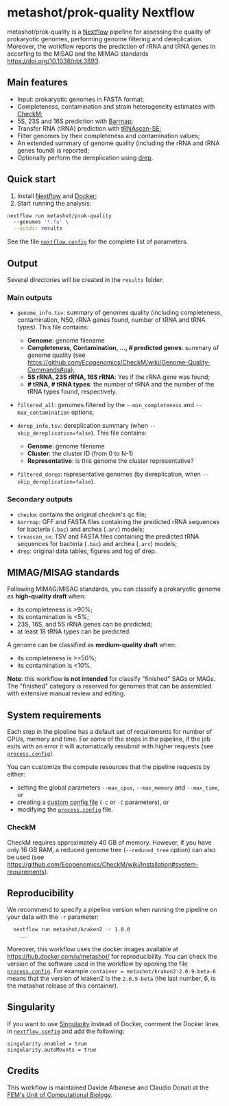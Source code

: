 # metashot/prok-quality Nextflow

metashot/prok-quality is a [Nextflow](https://www.nextflow.io/) pipeline for
assessing the quality of prokaryotic genomes, performing genome filtering and
dereplication. Moreover, the workflow reports the prediction of rRNA and tRNA
genes in accorfing to the MISAG and the MIMAG standards
https://doi.org/10.1038/nbt.3893.

## Main features

- Input: prokaryotic genomes in FASTA format;
- Completeness, contamination and strain heterogeneity estimates with
  [CheckM](https://ecogenomics.github.io/CheckM/);
- 5S, 23S and 16S prediction with [Barrnap](https://github.com/tseemann/barrnap);
- Transfer RNA (tRNA) prediction with [tRNAscan-SE](http://lowelab.ucsc.edu/tRNAscan-SE/);
- Filter genomes by their completeness and contamination values;
- An extended summary of genome quality (including the rRNA and tRNA genes
  found) is reported;
- Optionally perform the dereplication using [drep](https://github.com/MrOlm/drep).

## Quick start
1. Install [Nextflow](https://www.nextflow.io/) and [Docker](https://www.docker.com/);
1. Start running the analysis:
   
  ```bash
  nextflow run metashot/prok-quality
    --genomes '*.fa' \
    --outdir results
  ```

See the file [`nextflow.config`](nextflow.config) for the complete list of parameters.

## Output
Several directories will be created in the `results` folder:

### Main outputs
- `genome_info.tsv`: summary of genomes quality (including completeness,
  contamination, N50, rRNA genes found, number of tRNA and tRNA types). This
  file contains:
    - **Genome**: genome filename
    - **Completeness, Contamination, ..., # predicted genes**: summary of genome
      quality (see
      https://github.com/Ecogenomics/CheckM/wiki/Genome-Quality-Commands#qa);
    - **5S rRNA, 23S rRNA, 16S rRNA**: Yes if the rRNA gene was found;
    - **\# tRNA, \# tRNA types**: the number of tRNA and the number of the tRNA
       types found, respectively.

- `filtered_all`: genomes filtered by the `--min_completeness` and
  `--max_contamination` options; 
- `derep_info.tsv`: dereplication summary (when `--skip_dereplication=false`). This file contains:
    - **Genome**: genome filename
    - **Cluster**: the cluster ID (from 0 to N-1)
    - **Representative**: is this genome the cluster representative?

- `filtered_derep`: representative genomes (by dereplication, when
  `--skip_dereplication=false`).

### Secondary outputs
- `checkm`: contains the original checkm's qc file;
- `barrnap`: GFF and FASTA files containing the predicted rRNA sequences for
  bacteria (`.bac`) and archea (`.arc`) models;
- `trnascan_se`: TSV and FASTA files containing the predicted tRNA sequences for
  bacteria (`.bac`) and archea (`.arc`) models;
- `drep`: original data tables, figures and log of drep.

## MIMAG/MISAG standards
Following MIMAG/MISAG standards, you can classify a prokaryotic
genome as **high-quality draft** when:
- its completeness is >90%;
- its contamination is <5%;
- 23S, 16S, and 5S rRNA genes can be predicted;
- at least 18 tRNA types can be predicted.

A genome can be classified as **medium-quality draft** when:
- its completeness is >=50%;
- its contamination is <10%.

**Note**: this workflow **is not intended** for classify "finished" SAGs or MAGs.
The "finished" category is reserved for genomes that can be assembled with
extensive manual review and editing.

## System requirements
Each step in the pipeline has a default set of requirements for number of CPUs,
memory and time. For some of the steps in the pipeline, if the job exits with an
error it will automatically resubmit with higher requests (see
[`process.config`](process.config)).

You can customize the compute resources that the pipeline requests by either:
- setting the global parameters `--max_cpus`, `--max_memory` and
  `--max_time`, or
- creating a [custom config
  file](https://www.nextflow.io/docs/latest/config.html#configuration-file)
  (`-c` or `-C` parameters), or
- modifying the [`process.config`](process.config) file.

### CheckM
CheckM requires approximately 40 GB of memory. However, if you have only 16 GB
RAM, a reduced genome tree (`--reduced_tree` option) can also be used (see
https://github.com/Ecogenomics/CheckM/wiki/Installation#system-requirements).

## Reproducibility
We recommend to specify a pipeline version when running the pipeline on your
data with the `-r` parameter:

```bash
  nextflow run metashot/kraken2 -r 1.0.0
    ...
```

Moreover, this workflow uses the docker images available at
https://hub.docker.com/u/metashot/ for reproducibility. You can check the
version of the software used in the workflow by opening the file
[`process.config`](process.config). For example `container =
metashot/kraken2:2.0.9-beta-6` means that the version of kraken2 is the
`2.0.9-beta` (the last number, 6, is the metashot release of this container).

## Singularity
If you want to use [Singularity](https://singularity.lbl.gov/) instead of Docker,
comment the Docker lines in [`nextflow.config`](nextflow.config) and add the following:

```nextflow
singularity.enabled = true
singularity.autoMounts = true
```

## Credits
This workflow is maintained Davide Albanese and Claudio Donati at the [FEM's
Unit of Computational
Biology](https://www.fmach.it/eng/CRI/general-info/organisation/Chief-scientific-office/Computational-biology).

